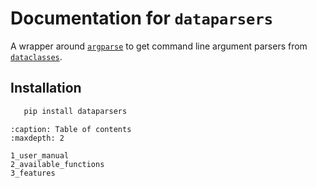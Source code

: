 # Documentation for `dataparsers`

A wrapper around [`argparse`](https://docs.python.org/3/library/argparse.html#module-argparse) to get command line argument parsers from
[`dataclasses`](https://docs.python.org/3/library/dataclasses.html#module-dataclasses).

## Installation

```bash
   pip install dataparsers
```

```{toctree}
:caption: Table of contents
:maxdepth: 2

1_user_manual
2_available_functions
3_features

```
